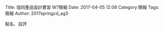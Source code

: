Title: 協同產品設計實習   W7簡報
Date: 2017-04-05 12:08
Category:簡報
Tags:簡報
Author: 2017springcd_ag3



<!-- PELICAN_END_SUMMARY -->

點名、自評



